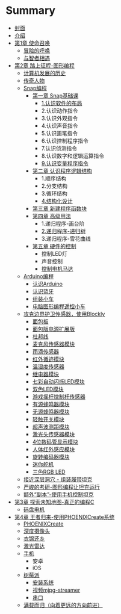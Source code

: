 # Summary

* [封面](feng-mian.md)
* [介绍](README.md)
* [第1章 使命召唤](di-1-zhang-shi-ming-zhao-huan.md)
  * [冒险的呼唤](mao-xian-de-zhao-hu.md)
  * [与智者相遇](di-1-zhang-shi-ming-zhao-huan/yu-zhi-zhe-xiang-yu.md)
* [第2章 踏上征程-图形编程](chapter1.md)
  * [计算机发展的历史](ji-suan-ji-fa-zhan-de-li-shi.md)
  * [传奇人物](chuan-qi-ren-wu.md)
  * [Snap编程](da-kai-snap.md)
    * [第一章 Snap基础课](da-kai-snap/snapji-chu-8bfe-ren-shi-snap.md)
      * [1.认识软件的布局](da-kai-snap/snapji-chu-8bfe-ren-shi-snap/1ren-shi-ruan-jian-de-bu-ju.md)
      * 2.认识动作指令
      * 3.认识外观指令
      * 4.认识声音指令
      * 5.认识画笔指令
      * 6.认识控制程序指令
      * 7.认识侦测指令
      * 8.认识数字和逻辑运算指令
      * [9.认识变量程序指令](da-kai-snap/snapji-chu-8bfe-ren-shi-snap/9ren-shi-bian-liang-cheng-xu-zhi-ling.md)
    * [第二章 认识程序逻辑结构](da-kai-snap/di-er-zhang-ren-shi-cheng-xu-jie-gou.md)
      * 1.顺序结构
      * 2.分支结构
      * 3.循环结构
      * [4.结构化设计](da-kai-snap/di-er-zhang-ren-shi-cheng-xu-jie-gou/4jie-gou-hua-she-ji.md)
    * [第三章 新建程序函数块](da-kai-snap/di-san-zhang-xin-jian-cheng-xu-han-shu-kuai.md)
    * [第四章 高级用法](da-kai-snap/di-si-zhang-gao-ji-yong-fa.md)
      * 1.递归程序-画台阶
      * [2.递归程序-递归树](da-kai-snap/di-si-zhang-gao-ji-yong-fa/2hua-tai-jie.md)
      * 3.递归程序-雪花曲线
    * [第五章 硬件的控制](da-kai-snap/di-wu-zhang-shi-yong-snap-kong-zhi-dian-ji.md)
      * 控制LED灯
      * 声音控制
      * [控制电机马达](da-kai-snap/di-wu-zhang-shi-yong-snap-kong-zhi-dian-ji/kong-zhi-dian-ji-ma-da.md)
  * [Arduino编程](di-yi-ge-ji-xian.md)
    * [认识Arduino](di-yi-ge-ji-xian/arduino.md)
    * [认识蓝牙](di-yi-ge-ji-xian/lan-ya.md)
    * [组装小车](di-yi-ge-ji-xian/zu-zhuang-ying-jian.md)
    * [电脑图形编程遥控小车](di-yi-ge-ji-xian/tu-xing-bian-cheng-yao-kong.md)
  * [攻克边界护卫传感器，使用Blockly](di-3-zhang-sao-chu-bian-jie-hu-wei.md)
    * [面包板](di-3-zhang-sao-chu-bian-jie-hu-wei/mian-bao-ban.md)
    * [面包版电源扩展版](di-3-zhang-sao-chu-bian-jie-hu-wei/dian-yuan-kuo-zhan-ban.md)
    * [杜邦线](di-3-zhang-sao-chu-bian-jie-hu-wei/du-bang-xian.md)
    * [麦克风传感器模块](di-3-zhang-sao-chu-bian-jie-hu-wei/mai-ke-feng-chuan-gan-qi-mo-kuai.md)
    * [雨滴传感器](di-3-zhang-sao-chu-bian-jie-hu-wei/yu-di-chuan-gan-qi.md)
    * [红外循迹模块](di-3-zhang-sao-chu-bian-jie-hu-wei/hong-wai-xun-ji-mo-kuai.md)
    * [温湿度传感器](di-3-zhang-sao-chu-bian-jie-hu-wei/shu-zi-wen-shi-du-chuan-gan-qi.md)
    * [继电器模块](di-3-zhang-sao-chu-bian-jie-hu-wei/ji-dian-qi-mo-kuai.md)
    * [七彩自动闪烁LED模块](di-3-zhang-sao-chu-bian-jie-hu-wei/qi-cai-zi-dong-shan-shuo-led-mo-kuai.md)
    * [双色LED模块](di-3-zhang-sao-chu-bian-jie-hu-wei/shuang-se-led-mo-kuai.md)
    * [游戏摇杆控制杆传感器](di-3-zhang-sao-chu-bian-jie-hu-wei/you-xi-yao-gan-kong-zhi-gan-chuan-gan-qi.md)
    * [有源蜂鸣器模块](di-3-zhang-sao-chu-bian-jie-hu-wei/you-yuan-feng-ming-qi-mo-kuai.md)
    * [无源蜂鸣器模块](di-3-zhang-sao-chu-bian-jie-hu-wei/wu-yuan-feng-ming-qi-mo-kuai.md)
    * [轻触开关模块](di-3-zhang-sao-chu-bian-jie-hu-wei/qing-hong-kai-guan-mo-kuai.md)
    * [超声波测距模块](di-3-zhang-sao-chu-bian-jie-hu-wei/chao-sheng-bo-ce-ju-mo-kuai.md)
    * [激光头传感器模块](di-3-zhang-sao-chu-bian-jie-hu-wei/ji-guang-tou-chuan-gan-qi-mo-kuai.md)
    * [4位数码管显示模块](di-3-zhang-sao-chu-bian-jie-hu-wei/4wei-shu-ma-guan-xian-shi-mo-kuai.md)
    * [人体红外感应模块](di-3-zhang-sao-chu-bian-jie-hu-wei/ren-ti-hong-wai-gan-ying-mo-kuai.md)
    * [旋转编码器模块](di-3-zhang-sao-chu-bian-jie-hu-wei/xuan-zhuan-bian-ma-qi-mo-kuai.md)
    * [迷你舵机](di-3-zhang-sao-chu-bian-jie-hu-wei/mi-ni-duo-ji.md)
    * [三色RGB LED](di-3-zhang-sao-chu-bian-jie-hu-wei/san-se-rgbled.md)
  * [接近深层洞穴 - 组装履带坦克](jie-jin-shen-ceng-dong-xue.md)
  * [严峻的考研-图形编程让坦克运行](yan-jun-de-kao-yan.md)
  * [额外“副本”-使用手机控制坦克](huo-de-jiang-li.md)
* [第3章 探索未知地图-真正的编程C](hui-qu-de-lu/zhong-sheng.md)
  * [码盘电机](hui-qu-de-lu/zhong-sheng/ma-pan-dian-ji.md)
* [第4章 王者归来-使用PHOENIXCreate系统](hui-qu-de-lu.md)
  * [PHOENIXCreate](hui-qu-de-lu/zhong-sheng/phoenixcreate.md)
  * [深度摄像头](hui-qu-de-lu/zhong-sheng/shen-du-she-xiang-tou.md)
  * [衣锦还乡](hui-qu-de-lu/yi-jin-huan-xiang.md)
  * [激光雷达](hui-qu-de-lu/zhong-sheng/ji-guang-lei-da.md)
  * [手机](hui-qu-de-lu/zhong-sheng/android.md)
    * 安卓
    * iOS
  * [树莓派](hui-qu-de-lu/zhong-sheng/shu-mei-pai.md)
    * [安装系统](hui-qu-de-lu/zhong-sheng/shu-mei-pai/an-zhuang-xi-tong.md)
    * [视频mjpg-streamer](hui-qu-de-lu/zhong-sheng/shu-mei-pai/mjpg-streamer.md)
    * [串口](hui-qu-de-lu/zhong-sheng/shu-mei-pai/chuan-kou.md)
  * [满载而归（向着更远的方向前进）](hui-qu-de-lu/man-zai-er-gui.md)

